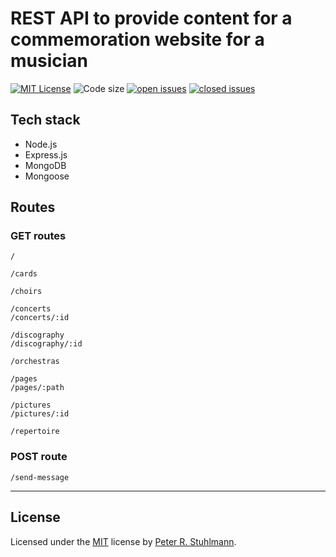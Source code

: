 # REST API to provide content for a commemoration website for a musician

[![MIT License](https://img.shields.io/github/license/peter-stuhlmann/Commemoration-page-API.svg)](https://github.com/peter-stuhlmann/Commemoration-page-API/blob/master/LICENSE)
![Code size](https://img.shields.io/github/languages/code-size/peter-stuhlmann/Commemoration-page-API.svg)
[![open issues](https://img.shields.io/github/issues/peter-stuhlmann/Commemoration-page-API.svg)](https://github.com/peter-stuhlmann/Commemoration-page-API/issues?q=is%3Aopen+is%3Aissue)
[![closed issues](https://img.shields.io/github/issues-closed/peter-stuhlmann/Commemoration-page-API.svg)](https://github.com/peter-stuhlmann/Commemoration-page-API/issues?q=is%3Aissue+is%3Aclosed)

## Tech stack

- Node.js
- Express.js
- MongoDB
- Mongoose

## Routes

### GET routes

`/`

`/cards`

`/choirs`

`/concerts`  
`/concerts/:id`

`/discography`  
`/discography/:id`

`/orchestras`

`/pages`  
`/pages/:path`

`/pictures`  
`/pictures/:id`

`/repertoire`

### POST route

`/send-message`

---

## License

Licensed under the [MIT](https://github.com/peter-stuhlmann/Commemoration-page-API/blob/master/LICENSE) license by [Peter R. Stuhlmann](https://peter-stuhlmann-webentwicklung.de).
